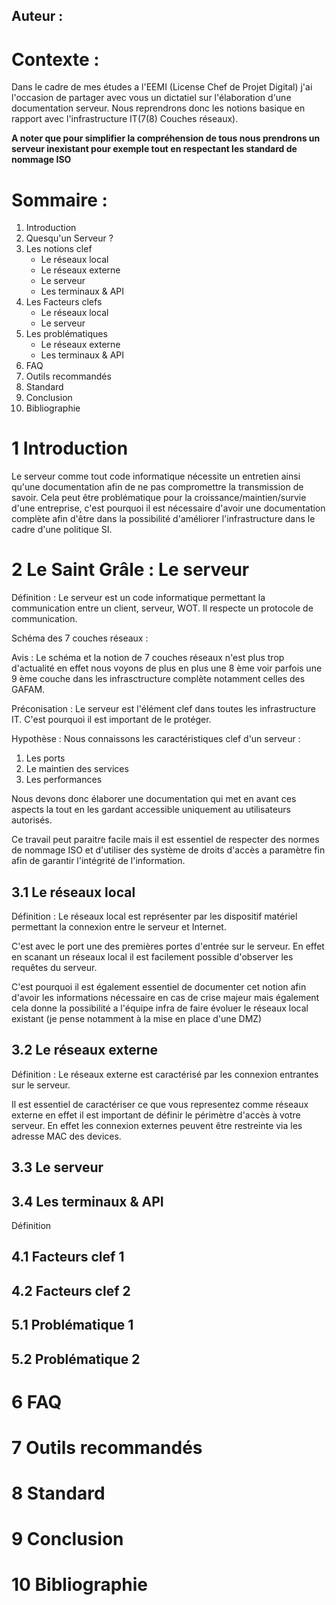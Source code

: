 ## Auteur :

# Contexte :
Dans le cadre de mes études a l'EEMI (License Chef de Projet Digital) j'ai l'occasion de partager avec vous un dictatiel sur l'élaboration d'une documentation serveur. Nous reprendrons donc les notions basique en rapport avec l'infrastructure IT(7(8) Couches réseaux).

**A noter que pour simplifier la compréhension de tous nous prendrons un serveur inexistant pour exemple tout en respectant les standard de nommage ISO**

# Sommaire :

1. Introduction
2. Quesqu'un Serveur ?
3. Les notions clef
      * Le réseaux local  
      * Le réseaux externe
      * Le serveur
      * Les terminaux & API
4. Les Facteurs clefs
      * Le réseaux local
      * Le serveur
5. Les problématiques
      * Le réseaux externe
      * Les terminaux & API
6. FAQ
7. Outils recommandés
8. Standard
9.  Conclusion
10. Bibliographie

# 1 Introduction
Le serveur comme tout code informatique nécessite un entretien ainsi qu'une documentation afin de ne pas compromettre la transmission de savoir. Cela peut être problématique pour la croissance/maintien/survie d'une entreprise, c'est pourquoi il est nécessaire d'avoir une documentation complète afin d'être dans la possibilité d'améliorer l'infrastructure dans le cadre d'une politique SI.
# 2 Le Saint Grâle : Le serveur
Définition : Le serveur est un code informatique permettant la communication entre un client, serveur, WOT. Il respecte un protocole de communication.

Schéma des 7 couches réseaux :

Avis : Le schéma et la notion de 7 couches réseaux n'est plus trop d'actualité en effet nous voyons de plus en plus une 8 ème voir parfois une 9 ème couche dans les infrasctructure complète notamment celles des GAFAM.

Préconisation : Le serveur est l'élément clef dans toutes les infrastructure IT. C'est pourquoi il est important de le protéger.

Hypothèse : Nous connaissons les caractéristiques clef d'un serveur :
1. Les ports 
2. Le maintien des services
3. Les performances

Nous devons donc élaborer une documentation qui met en avant ces aspects la tout en les gardant accessible uniquement au utilisateurs autorisés.

Ce travail peut paraitre facile mais il est essentiel de respecter des normes de nommage ISO et d'utiliser des système de droits d'accès a paramètre fin afin de garantir l'intégrité de l'information.

## 3.1 Le réseaux local 
Définition : Le réseaux local est représenter par les dispositif matériel permettant la connexion entre le serveur et Internet. 

C'est avec le port une des premières portes d'entrée sur le serveur. En effet en scanant un réseaux local il est facilement possible d'observer les requêtes du serveur.

C'est pourquoi il est également essentiel de documenter cet notion afin d'avoir les informations nécessaire en cas de crise majeur mais également cela donne la possibilité a l'équipe infra de faire évoluer le réseaux local existant (je pense notamment à la mise en place d'une DMZ)
## 3.2 Le réseaux externe
Définition : Le réseaux externe est caractérisé par les connexion entrantes sur le serveur.

Il est essentiel de caractériser ce que vous representez comme réseaux externe en effet il est important de définir le périmètre d'accès à votre serveur. En effet les connexion externes peuvent être restreinte via les adresse MAC des devices.

## 3.3 Le serveur

## 3.4 Les terminaux & API
Définition
## 4.1 Facteurs clef 1
## 4.2 Facteurs clef 2
## 5.1 Problématique 1
## 5.2 Problématique 2
# 6 FAQ
# 7 Outils recommandés
# 8 Standard
# 9 Conclusion
# 10 Bibliographie
